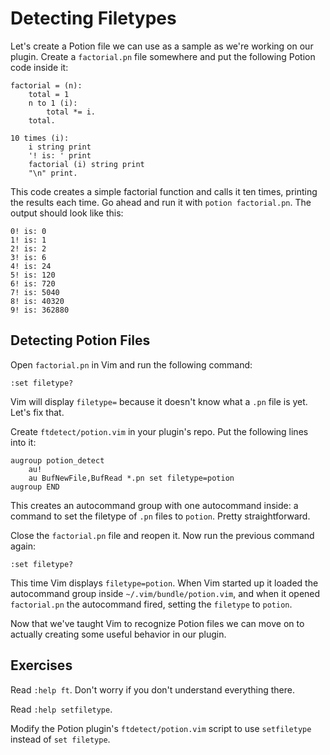 Detecting Filetypes
===================

Let's create a Potion file we can use as a sample as we're working on our
plugin.  Create a `factorial.pn` file somewhere and put the following Potion
code inside it:

    factorial = (n):
        total = 1
        n to 1 (i):
            total *= i.
        total.

    10 times (i):
        i string print
        '! is: ' print
        factorial (i) string print
        "\n" print.

This code creates a simple factorial function and calls it ten times, printing
the results each time.  Go ahead and run it with `potion factorial.pn`.  The
output should look like this:

    0! is: 0
    1! is: 1
    2! is: 2
    3! is: 6
    4! is: 24
    5! is: 120
    6! is: 720
    7! is: 5040
    8! is: 40320
    9! is: 362880

Detecting Potion Files
----------------------

Open `factorial.pn` in Vim and run the following command:

    :set filetype?

Vim will display `filetype=` because it doesn't know what a `.pn` file is yet.
Let's fix that.

Create `ftdetect/potion.vim` in your plugin's repo.  Put the following lines
into it:

    augroup potion_detect
        au!
        au BufNewFile,BufRead *.pn set filetype=potion
    augroup END

This creates an autocommand group with one autocommand inside: a command to set
the filetype of `.pn` files to `potion`.  Pretty straightforward.

Close the `factorial.pn` file and reopen it.  Now run the previous command
again:

    :set filetype?

This time Vim displays `filetype=potion`.  When Vim started up it loaded the
autocommand group inside `~/.vim/bundle/potion.vim`, and when it opened
`factorial.pn` the autocommand fired, setting the `filetype` to `potion`.

Now that we've taught Vim to recognize Potion files we can move on to actually
creating some useful behavior in our plugin.

Exercises
---------

Read `:help ft`.  Don't worry if you don't understand everything there.

Read `:help setfiletype`.

Modify the Potion plugin's `ftdetect/potion.vim` script to use `setfiletype`
instead of `set filetype`.
